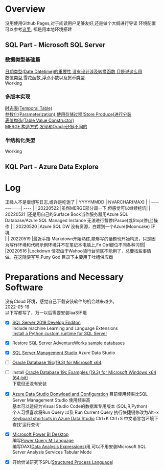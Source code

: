 # Overview 
  没用使用Github Pages,对于阅读用户足够友好,还是做个大纲进行导读
  环境配置可以参考[这里](https://github.com/DataStructureAndVen-Top/Mjolnir#preparations-and-necessary-software), 都是用本地环境搭建  
## SQL Part - Microsoft SQL Server 
  ### 数据类型基础篇
  [日期类型(Date,Datetime)的重要性,没有设计涉及转换函数,只是说这么用](Puny%20God/Why%20use%20Data%20Type(Date%20Type).md)<BR>
  数值类型,雪花函数,浮点小数以及货币类型.<BR> Working
  ### 多版本实现
  [时态表(Temporal Table)](https://github.com/DataStructureAndVen-Top/Mjolnir/blob/main/Puny%20God/End%20User%20modified%20by.md#using-temporal-table)<BR>
  [参数化(Parameterization),使用存储过程(Store Produce)进行分装](https://github.com/DataStructureAndVen-Top/Mjolnir/blob/main/Puny%20God/End%20User%20modified%20by.md#store-produce-delete-partparameterization)<BR>
  [表值构造(Table Value Constructor)](https://github.com/DataStructureAndVen-Top/Mjolnir/blob/main/Puny%20God/End%20User%20modified%20by.md#store-produce-table-value-constructor-part)<BR>
  [MERGE 构造方式,发现和Oracle还挺不同的](https://github.com/DataStructureAndVen-Top/Mjolnir/blob/main/Puny%20God/End%20User%20modified%20by.md#store-produce-merge-part)<BR>
  ### 半结构化类型
  Working

## KQL Part - Azure Data Explore 

# Log
正经人不是很想写日志,或许是吃饱了
| YYYYMMDD | NVARCHAR(MAX) |
| ------------| ---- |
| 20220522    |虽然MERGE部分调一下,但感觉可以继续挖坑| 
| 20220521    |还是用自己的Surface Book当作服务器用Azure SQL Database/Azure SQL Managed Instance 无法进行暂停(Pasue)或Stop(停止)操作 |
| 20220520    |Azure SQL DW 没有资源，白嫖到一个Azure(Mooncake) 环境<BR> |
| 20220519    |最近手撸 Markdown开始熟练,能够写的话题也开始构思，只是因为写作环境和代码示例环境并不在笔记本电脑上,Fn Ctrl键位不同各种习惯|
|20220516     |Lockdown 情况由于Wahoo骑行台彻底不能用了，总要找些事情做。在这随便写写.Puny God 目录下主要用于吐槽供应商<BR>

# Preparations and Necessary Software
没有Cloud 环境，感觉自己下载安装软件的机会越来越少。<BR>
2022-05-16<BR>
以下写都写了，万一以后需要安装IaaS环境<BR>
- [x] [SQL Server 2019 Develop Enditon ](https://go.microsoft.com/fwlink/p/?linkid=866662)  
    Include  machine Learning and Language 
    Extensions   
    [Install a Python custom runtime for SQL Server](
https://docs.microsoft.com/zh-cn/sql/machine-learning/install/custom-runtime-python?view=sql-server-ver15&pivots=platform-windows
)  
- [x] Restore [SQL Server AdventureWorks sample databases](https://docs.microsoft.com/en-us/sql/samples/adventureworks-install-configure?view=sql-server-ver15&tabs=ssms)  
- [x] [SQL Server Management Studio](https://docs.microsoft.com/zh-cn/sql/ssms/download-sql-server-management-studio-ssms?view=sql-server-ver15) 
  Azure Data Studio 
- [ ] [Oracle Database 19c(19.3) for Microsoft x64](https://www.oracle.com/database/technologies/oracle19c-windows-downloads.html)
- [ ] Install [Oracle Database 19c Examples (19.3) for Microsoft Windows x64 (64-bit)](https://www.oracle.com/database/technologies/oracle19c-windows-downloads.html)  
  下载但还没有安装
- [x] [Azure Data Studio Donwload and Configuration](https://docs.microsoft.com/en-us/sql/azure-data-studio/download-azure-data-studio?view=sql-server-ver15)
    目前使用频率比SQL Server Management Studio 使用频率高<BR>
    基本可以适应为Visual Studio Code的数据库专用版本
    (SQL,R,Python)<BR>
    个人习惯喜欢将Run Query 以及 Run Current Query 执行快捷键修改为Alt+x
    [Keyboard shortcuts in Azure Data Studio](https://docs.microsoft.com/en-us/sql/azure-data-studio/keyboard-shortcuts?view=sql-server-ver15#edit-existing-keyboard-shortcuts)
    Ctrl+K Ctrl+S 中文语言包环境下查找'运行查询'  
- [x] [Microsoft Power BI Desktop](https://www.microsoft.com/en-us/download/details.aspx?id=58494)  
编写[Power Query M Language](https://docs.microsoft.com/zh-cn/power-query/)  
编写DAX([Data Analysis Expressions](https://docs.microsoft.com/zh-cn/dax/dax-function-reference))用,可以不用安装Microsoft SQL Server Analysis Services Tabular Mode

- [x] 开始尝试研究下SPL([Structured Process Language](http://c.raqsoft.com.cn/article/1595816810031))



